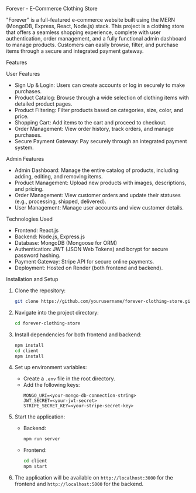 Forever - E-Commerce Clothing Store

"Forever" is a full-featured e-commerce website built using the MERN (MongoDB, Express, React, Node.js) stack. This project is a clothing store that offers a seamless shopping experience, complete with user authentication, order management, and a fully functional admin dashboard to manage products. Customers can easily browse, filter, and purchase items through a secure and integrated payment gateway.

Features

User Features
- Sign Up & Login: Users can create accounts or log in securely to make purchases.
- Product Catalog: Browse through a wide selection of clothing items with detailed product pages.
- Product Filtering: Filter products based on categories, size, color, and price.
- Shopping Cart: Add items to the cart and proceed to checkout.
- Order Management: View order history, track orders, and manage purchases.
- Secure Payment Gateway: Pay securely through an integrated payment system.

Admin Features
- Admin Dashboard: Manage the entire catalog of products, including adding, editing, and removing items.
- Product Management: Upload new products with images, descriptions, and pricing.
- Order Management: View customer orders and update their statuses (e.g., processing, shipped, delivered).
- User Management: Manage user accounts and view customer details.

Technologies Used
- Frontend: React.js
- Backend: Node.js, Express.js
- Database: MongoDB (Mongoose for ORM)
- Authentication: JWT (JSON Web Tokens) and bcrypt for secure password hashing.
- Payment Gateway: Stripe API for secure online payments.
- Deployment: Hosted on Render (both frontend and backend).

Installation and Setup

1. Clone the repository:
   ```bash
   git clone https://github.com/yourusername/forever-clothing-store.git
   ```

2. Navigate into the project directory:
   ```bash
   cd forever-clothing-store
   ```

3. Install dependencies for both frontend and backend:
   ```bash
   npm install
   cd client
   npm install
   ```

4. Set up environment variables:
   - Create a `.env` file in the root directory.
   - Add the following keys:
     ```
     MONGO_URI=<your-mongo-db-connection-string>
     JWT_SECRET=<your-jwt-secret>
     STRIPE_SECRET_KEY=<your-stripe-secret-key>
     ```

5. Start the application:
   - Backend:
     ```bash
     npm run server
     ```
   - Frontend:
     ```bash
     cd client
     npm start
     ```

6. The application will be available on `http://localhost:3000` for the frontend and `http://localhost:5000` for the backend.
